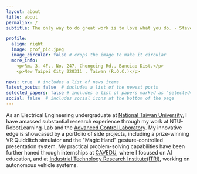 ```yaml
---
layout: about
title: about
permalink: /
subtitle: The only way to do great work is to love what you do. - Steve Jobs

profile:
  align: right
  image: prof_pic.jpeg
  image_circular: false # crops the image to make it circular
  more_info:
    <p>Rm. 3, 4F., No. 247, Chongcing Rd., Banciao Dist.</p>
    <p>New Taipei City 220311 , Taiwan (R.O.C.)</p>

news: true  # includes a list of news items
latest_posts: false  # includes a list of the newest posts
selected_papers: false # includes a list of papers marked as "selected={true}"
social: false  # includes social icons at the bottom of the page
---
```


As an Electrical Engineering undergraduate at [National Taiwan University](https://www.ntu.edu.tw/), I have amassed substantial research experience through my work at NTU-RobotLearning-Lab and the [Advanced Control Laboratory](http://www.ntueeacl.com/). My innovative edge is showcased by a portfolio of side projects, including a prize-winning VR Quidditch simulator and the "Magic Hand" gesture-controlled presentation system. My practical problem-solving capabilities have been further honed through internships at [CAVEDU](https://cavedu.com/), where I focused on AI education, and at [Industrial Technology Research Institute(ITRI)](https://www.itri.org.tw/), working on autonomous vehicle systems.